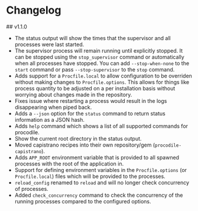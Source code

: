 # Changelog

## v1.1.0

* The status output will show the times that the supervisor and all processes were last started.
* The supervisor process will remain running until explicitly stopped. It can be stopped using the `stop_supervisor` command or automatically when all processes have stopped. You can add `--stop-when-none` to the `start` command or pass `--stop-supervisor` to the `stop` command.
* Adds support for a `Procfile.local` to allow configuration to be overriden without making changes to `Procfile.options`. This allows for things like process quantity to be adjusted on a per installation basis without worrying about changes made in the repository.
* Fixes issue where restarting a process would result in the logs disappearing when piped back.
* Adds a `--json` option for the `status` command to return status information as a JSON hash.
* Adds `help` command which shows a list of all supported commands for procodile.
* Show the current root directory in the status output.
* Moved capistrano recipes into their own repository/gem (`procodile-capistrano`).
* Adds `APP_ROOT` environment variable that is provided to all spawned processes with the root of the application in.
* Support for defining environment variables in the `Procfile.options` (or `Procfile.local`) files which will be provided to the processes.
* `reload_config` renamed to `reload` and will no longer check concurrency of processes.
* Added `check_concurrency` command to check the concurrency of the running processes compared to the configured options.
